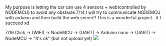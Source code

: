 My purpose is letting the car can use 4 sensors + web(controlled by NODEMCU) to avoid any obstacle
7/14 I will try to communicate NODEMCU with arduino and then build the web server!!
This is a wonderful project...if I succeed xd 

7/16  Click -> (WIFI) -> NodeMCU -> (UART) -> Arduino nano -> (UART) -> NodeMCU -> "It's ok" (but not upload yet)
![](https://i.imgur.com/6ZNPWMR.png)
